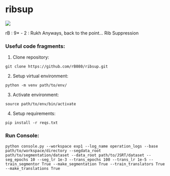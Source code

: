 # ribsup

![](rick-roll.gif)

rB : 9* - 2 : Rukh
Anyways, back to the point...
Rib Suppression


### Useful code fragments:
1. Clone repository: 
```
git clone https://github.com/rB080/ribsup.git
```
2. Setup virtual environment:
```
python -m venv path/to/env/
```
3. Activate environment:
```
source path/to/env/bin/activate
```
4. Setup requirements:
```
pip install -r reqs.txt
```

### Run Console:
```
python console.py --workspace exp1 --log_name operation_logs --base path/to/workspace/directory --segdata_root path/to/segmentation/dataset --data_root path/to/JSRT/dataset --seg_epochs 10 --seg_lr 1e-3 --trans_epochs 100 --trans_lr 1e-5 --train_segmentor True --make_segmentation True --train_translators True --make_translations True
```